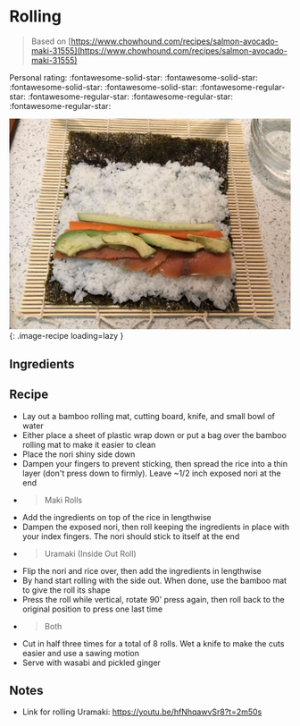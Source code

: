 <!-- Needs Manual Review -->

<!-- Do not modify sections with "AUTO-*". They are updated by make.py -->

#  Rolling

> Based on [https://www.chowhound.com/recipes/salmon-avocado-maki-31555](https://www.chowhound.com/recipes/salmon-avocado-maki-31555)

<!-- rating=1; (User can specify rating on scale of 1-5) -->
<!-- AUTO-UserRating -->
Personal rating: :fontawesome-solid-star: :fontawesome-solid-star: :fontawesome-solid-star: :fontawesome-solid-star: :fontawesome-regular-star: :fontawesome-regular-star: :fontawesome-regular-star: :fontawesome-regular-star:
<!-- /AUTO-UserRating -->

<!-- name_image=_rolling.jpg; (User can specify image name) -->
<!-- AUTO-Image -->
![_rolling.jpg](./_rolling.jpg){: .image-recipe loading=lazy }
<!-- /AUTO-Image -->

## Ingredients



## Recipe

* Lay out a bamboo rolling mat, cutting board, knife, and small bowl of water
* Either place a sheet of plastic wrap down or put a bag over the bamboo rolling mat to make it easier to clean
* Place the nori shiny side down
* Dampen your fingers to prevent sticking, then spread the rice into a thin layer (don't press down to firmly). Leave ~1/2 inch exposed nori at the end
* > Maki Rolls
* Add the ingredients on top of the rice in lengthwise
* Dampen the exposed nori, then roll keeping the ingredients in place with your index fingers. The nori should stick to itself at the end
* > Uramaki (Inside Out Roll)
* Flip the nori and rice over, then add the ingredients in lengthwise
* By hand start rolling with the side out. When done, use the bamboo mat to give the roll its shape
* Press the roll while vertical, rotate 90' press again, then roll back to the original position to press one last time
* > Both
* Cut in half three times for a total of 8 rolls. Wet a knife to make the cuts easier and use a sawing motion
* Serve with wasabi and pickled ginger

## Notes

* Link for rolling Uramaki: https://youtu.be/hfNhqawvSr8?t=2m50s
